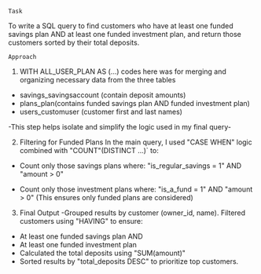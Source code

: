 
    Task
To write a SQL query to find customers who have at least one funded savings plan AND at least one funded investment plan, and return those customers sorted by their total deposits.

    Approach
1. WITH ALL_USER_PLAN AS (...)
codes here was for merging and organizing necessary data from the three tables
- savings_savingsaccount (contain deposit amounts)
- plans_plan(contains funded savings plan AND funded investment plan)
- users_customuser (customer first and last names)

-This step helps isolate and simplify the logic used in my final query-

2. Filtering for Funded Plans
In the main query, I used "CASE WHEN" logic combined with "COUNT"(DISTINCT ...)` to:

- Count only those savings plans where:
 "is_regular_savings = 1" AND "amount > 0"

- Count only those investment plans where:
 "is_a_fund = 1" AND "amount > 0"
(This ensures only funded plans are considered)

3. Final Output
-Grouped results by customer (owner_id, name).
Filtered customers using "HAVING" to ensure:
- At least one funded savings plan AND
- At least one funded investment plan
- Calculated the total deposits using "SUM(amount)"
- Sorted results by "total_deposits DESC" to prioritize top customers.